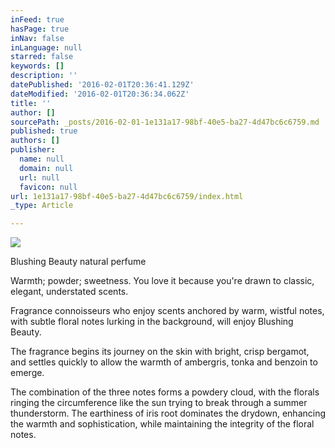 ```yaml
---
inFeed: true
hasPage: true
inNav: false
inLanguage: null
starred: false
keywords: []
description: ''
datePublished: '2016-02-01T20:36:41.129Z'
dateModified: '2016-02-01T20:36:34.062Z'
title: ''
author: []
sourcePath: _posts/2016-02-01-1e131a17-98bf-40e5-ba27-4d47bc6c6759.md
published: true
authors: []
publisher:
  name: null
  domain: null
  url: null
  favicon: null
url: 1e131a17-98bf-40e5-ba27-4d47bc6c6759/index.html
_type: Article

---
```

![](https://the-grid-user-content.s3-us-west-2.amazonaws.com/4fcb4d49-8b0f-414b-8b63-9a37a8140d78.jpg)

Blushing Beauty natural perfume

Warmth; powder; sweetness. You love it because you're drawn to classic, elegant, understated scents.
  
Fragrance connoisseurs who enjoy scents anchored by warm, wistful notes,
with subtle floral notes lurking in the background, will enjoy Blushing
Beauty.
  
The fragrance begins its journey on the skin with bright, crisp 
bergamot, and settles quickly to allow the warmth of ambergris, tonka 
and benzoin to emerge.
  
The combination of the three notes forms a powdery cloud, with the 
florals ringing the circumference like the sun trying to break through a
summer thunderstorm. The earthiness of iris root dominates the drydown,
enhancing the warmth and sophistication, while maintaining the 
integrity of the floral notes.